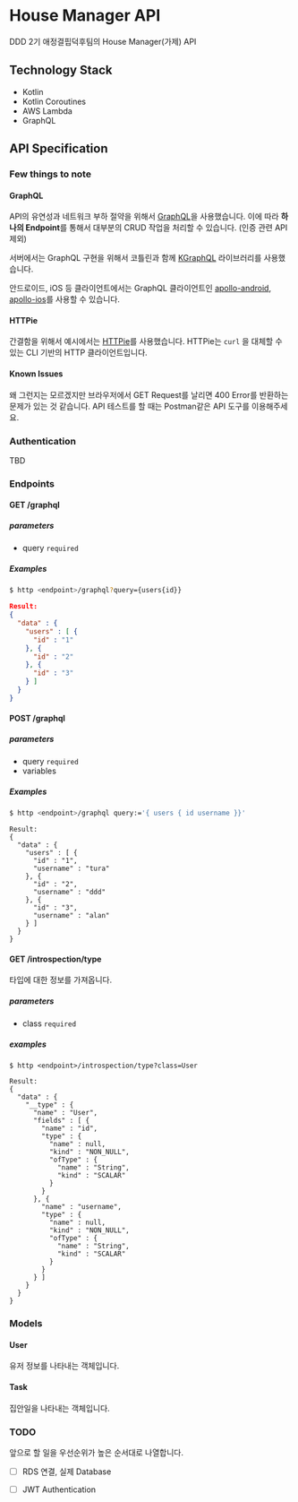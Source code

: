 # House Manager API

DDD 2기 애정결핍덕후팀의 House Manager(가제) API



## Technology Stack

- Kotlin
- Kotlin Coroutines
- AWS Lambda
- GraphQL



## API Specification

### Few things to note

#### GraphQL

API의 유연성과 네트워크 부하 절약을 위해서 [GraphQL](<https://graphql.org/>)을 사용했습니다. 이에 따라 **하나의 Endpoint**를 통해서 대부분의 CRUD 작업을 처리할 수 있습니다. (인증 관련 API 제외)

서버에서는 GraphQL 구현을 위해서 코틀린과 함께 [KGraphQL](<https://github.com/pgutkowski/KGraphQL>) 라이브러리를 사용했습니다.

안드로이드, iOS 등 클라이언트에서는 GraphQL 클라이언트인 [apollo-android](<https://github.com/apollographql/apollo-android>), [apollo-ios](<https://github.com/apollographql/apollo-ios>)를 사용할 수 있습니다.

#### HTTPie

간결함을 위해서 예시에서는 [HTTPie](https://httpie.org)를 사용했습니다. HTTPie는 `curl` 을 대체할 수 있는 CLI 기반의 HTTP 클라이언트입니다.

#### Known Issues

왜 그런지는 모르겠지만 브라우저에서 GET Request를 날리면 400 Error를 반환하는 문제가 있는 것 같습니다. API 테스트를 할 때는 Postman같은 API 도구를 이용해주세요.



### Authentication

TBD



### Endpoints

#### GET /graphql

##### parameters

- query `required`

##### Examples

```bash
$ http <endpoint>/graphql?query={users{id}}
```

```json
Result:
{
  "data" : {
    "users" : [ {
      "id" : "1"
    }, {
      "id" : "2"
    }, {
      "id" : "3"
    } ]
  }
}
```

#### POST /graphql

##### parameters

- query `required`
- variables

##### Examples

```bash
$ http <endpoint>/graphql query:='{ users { id username }}'
```

```
Result:
{
  "data" : {
    "users" : [ {
      "id" : "1",
      "username" : "tura"
    }, {
      "id" : "2",
      "username" : "ddd"
    }, {
      "id" : "3",
      "username" : "alan"
    } ]
  }
}
```

#### GET /introspection/type

타입에 대한 정보를 가져옵니다.

##### parameters

- class `required`

##### examples

```
$ http <endpoint>/introspection/type?class=User
```

```
Result:
{
  "data" : {
    "__type" : {
      "name" : "User",
      "fields" : [ {
        "name" : "id",
        "type" : {
          "name" : null,
          "kind" : "NON_NULL",
          "ofType" : {
            "name" : "String",
            "kind" : "SCALAR"
          }
        }
      }, {
        "name" : "username",
        "type" : {
          "name" : null,
          "kind" : "NON_NULL",
          "ofType" : {
            "name" : "String",
            "kind" : "SCALAR"
          }
        }
      } ]
    }
  }
}
```



### Models

#### User

유저 정보를 나타내는 객체입니다.

#### Task

집안일을 나타내는 객체입니다.



### TODO

앞으로 할 일을 우선순위가 높은 순서대로 나열합니다.

- [ ] RDS 연결, 실제 Database

- [ ] JWT Authentication